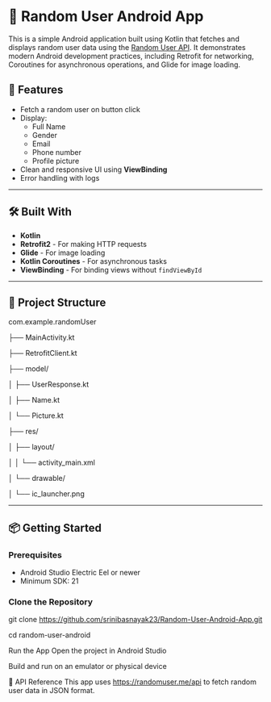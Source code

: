 # 📱 Random User Android App

This is a simple Android application built using Kotlin that fetches and displays random user data using the [Random User API](https://randomuser.me/). It demonstrates modern Android development practices, including Retrofit for networking, Coroutines for asynchronous operations, and Glide for image loading.


## 🚀 Features

- Fetch a random user on button click
- Display:
  - Full Name
  - Gender
  - Email
  - Phone number
  - Profile picture
- Clean and responsive UI using **ViewBinding**
- Error handling with logs


---

## 🛠️ Built With

- **Kotlin**
- **Retrofit2** - For making HTTP requests
- **Glide** - For image loading
- **Kotlin Coroutines** - For asynchronous tasks
- **ViewBinding** - For binding views without `findViewById`

---

## 🧱 Project Structure

com.example.randomUser

├── MainActivity.kt

├── RetrofitClient.kt

├── model/

│ ├── UserResponse.kt

│ ├── Name.kt

│ └── Picture.kt

├── res/

│ ├── layout/

│ │ └── activity_main.xml

│ └── drawable/

│ └── ic_launcher.png



---

## 📦 Getting Started

### Prerequisites

- Android Studio Electric Eel or newer
- Minimum SDK: 21

### Clone the Repository


git clone https://github.com/srinibasnayak23/Random-User-Android-App.git

cd random-user-android

Run the App
Open the project in Android Studio

Build and run on an emulator or physical device



🔗 API Reference
This app uses https://randomuser.me/api to fetch random user data in JSON format.



